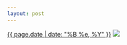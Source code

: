 ```yaml
---
layout: post
---
```


<p>
  <time><a href="/447">{{ page.date | date: "%B %e, %Y" }}</a></time>
  <a href="/447"><img src="{{ site.assets_url }}/447-480.jpg" srcset="{{ site.assets_url }}/447-960.jpg 960w, {{ site.assets_url }}/447-720.jpg 720w, {{ site.assets_url }}/447-480.jpg 480w, {{ site.assets_url }}/447-240.jpg 240w" sizes="(min-width: 700px) 50vw, calc(100vw - 2rem)" /></a>
</p>
